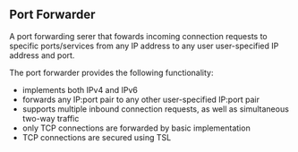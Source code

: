 ## Port Forwarder

A port forwarding serer that fowards incoming connection requests to specific ports/services from any IP address to any user user-specified IP address and port.

The port forwarder provides the following functionality:
- implements both IPv4 and IPv6
- forwards any IP:port pair to any other user-specified IP:port pair
- supports multiple inbound connection requests, as well as simultaneous two-way traffic
- only TCP connections are forwarded by basic implementation
- TCP connections are secured using TSL
